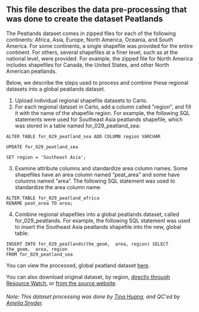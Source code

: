 
## This file describes the data pre-processing that was done to create the dataset Peatlands


The Peatlands dataset comes in zipped files for each of the following continents: Africa, Asia, Europe, North America, Oceania, and South America. For some continents, a single shapefile was provided for the entire continent. For others, several shapefiles at a finer level, such as at the national level, were provided. For example, the zipped file for North America includes shapefiles for Canada, the United States, and other North American peatlands.

Below, we describe the steps used to process and combine these regional datasets into a global peatlands dataset.

1. Upload individual regional shapefile datasets to Carto.
2. For each regional dataset in Carto, add a column called "region", and fill it with the name of the shapefile region. For example, the following SQL statements were used for Southeast Asia peatlands shapefile, which was stored in a table named for_029_peatland_sea:

```
ALTER TABLE for_029_peatland_sea ADD COLUMN region VARCHAR

UPDATE for_029_peatland_sea

SET region = 'Southeast Asia';
```
3. Examine attribute columns and standardize area column names. Some shapefiles have an area column named “peat_area” and some have columns named “area”. The following SQL statement was used to standardize the area column name:
```
ALTER TABLE for_029_peatland_africa
RENAME peat_area TO area;
```
4. Combine regional shapefiles into a global peatlands dataset, called for_029_peatlands. For example, the following SQL statement was used to insert the Southeast Asia peatlands shapefile into the new, global table: 
```
INSERT INTO for_029_peatlands(the_geom,  area, region) SELECT the_geom,  area, region
FROM for_029_peatland_sea
```
You can view the processed, global peatland dataset [here](https://resourcewatch.carto.com/u/wri-rw/dataset/for_029_peatlands).

You can also download original dataset, by region, [directly through Resource Watch](http://wri-public-data.s3.amazonaws.com/resourcewatch/for_029_peatlands.zip), or [from the source website](http://archive.researchdata.leeds.ac.uk/251/).

###### Note: This dataset processing was done by [Tina Huang](https://www.wri.org/profile/tina-huang), and QC'ed by [Amelia Snyder](https://www.wri.org/profile/amelia-snyder).
